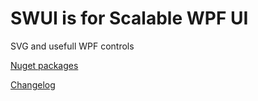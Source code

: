 # SWUI is for Scalable WPF UI

SVG and usefull WPF controls

[Nuget packages](https://www.nuget.org/packages/SWUI/)

[Changelog](changelog.md)